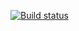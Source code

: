 [![Build status](https://ci.appveyor.com/api/projects/status/og6ihjyko3g2lvxt?svg=true)](https://ci.appveyor.com/project/Nut0chka/patterns-homework1-1-hasrk)